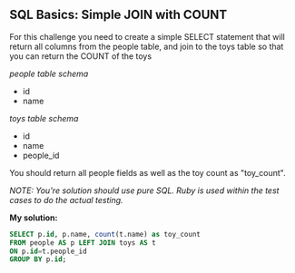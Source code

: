 ## SQL Basics: Simple JOIN with COUNT

For this challenge you need to create a simple SELECT statement that will return all columns from the people table, and join to the toys table so that you can return the COUNT of the toys

*people table schema*
* id
* name

*toys table schema*
* id
* name
* people_id

You should return all people fields as well as the toy count as "toy_count".

_NOTE: You're solution should use pure SQL. Ruby is used within the test cases to do the actual testing._

**My solution:**
  
```sql
SELECT p.id, p.name, count(t.name) as toy_count
FROM people AS p LEFT JOIN toys AS t 
ON p.id=t.people_id
GROUP BY p.id;
```
